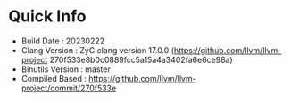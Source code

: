 # Quick Info
* Build Date : 20230222
* Clang Version : ZyC clang version 17.0.0 (https://github.com/llvm/llvm-project 270f533e8b0c0889fcc5a15a4a3402fa6e6ce98a)
* Binutils Version : master
* Compiled Based : https://github.com/llvm/llvm-project/commit/270f533e


